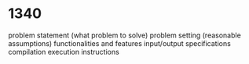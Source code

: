 # 1340
problem statement (what problem to solve)
problem setting (reasonable assumptions)
functionalities and features
input/output specifications
compilation
execution instructions
